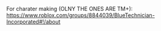 For charater making (OLNY THE ONES ARE TM+): https://www.roblox.com/groups/8844039/BlueTechnician-Incorporated#!/about
